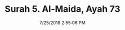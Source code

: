 ---
title       : "Surah 5. Al-Maida, Ayah 73"
date        : 7/25/2018 2:55:06 PM
draft       : false
type        : "quran"
layout      : "compare"
BookCode    : "CMP"
SurahNumber : "5"
AyahNumber  : "73"
TotalAyah   : "120"
---